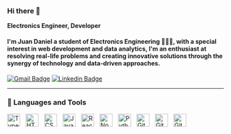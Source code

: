 ### Hi there 👋

**Electronics Engineer, Developer**

#### I'm Juan Daniel a student of Electronics Engineering 🧑🏽‍💻, with a special interest in web development and data analytics, I'm an enthusiast at resolving real-life problems and creating innovative solutions through the synergy of technology and data-driven approaches.

[![Gmail Badge](https://img.shields.io/badge/-juandanielgonzalez004@gmail.com-c14438?style=flat-square&logo=Gmail&logoColor=white&link=mailto:juandanielgonzalez004@gmail.com)](mailto:juandanielgonzalez004@gmail.com) [![Linkedin Badge](https://img.shields.io/badge/-JuanDanielGonzalez-blue?style=flat-square&logo=Linkedin&logoColor=white&link=https://www.linkedin.com/in/juan-daniel-gonzalez-gonzalez-05722a279/)](https://www.linkedin.com/in/juan-daniel-gonzalez-gonzalez-05722a279/)

---

### 🧰 Languages and Tools


<img align="left" alt="TypeScript" width="30px" style="padding-right:10px;" src="https://cdn.jsdelivr.net/gh/devicons/devicon/icons/typescript/typescript-plain.svg" />
<img align="left" alt="HTML" width="30px" style="padding-right:10px;" src="https://cdn.jsdelivr.net/gh/devicons/devicon/icons/html5/html5-plain.svg" />
<img align="left" alt="CSS" width="30px" style="padding-right:10px;" src="https://cdn.jsdelivr.net/gh/devicons/devicon/icons/css3/css3-plain.svg" />
<img align="left" alt="JavaScript" width="30px" style="padding-right:10px;" src="https://cdn.jsdelivr.net/gh/devicons/devicon/icons/javascript/javascript-plain.svg" />
<img align="left" alt="React" width="30px" style="padding-right:10px;" src="https://cdn.jsdelivr.net/gh/devicons/devicon/icons/react/react-original.svg" />
<img align="left" alt="NodeJS" width="30px" style="padding-right:10px;" src="https://cdn.jsdelivr.net/gh/devicons/devicon/icons/nodejs/nodejs-original.svg" />
<img align="left" alt="Python" width="30px" style="padding-right:10px;" src="https://cdn.jsdelivr.net/gh/devicons/devicon/icons/python/python-original.svg" />
<img align="left" alt="GitHub" width="30px" style="padding-right:10px;" src="https://cdn.jsdelivr.net/gh/devicons/devicon/icons/github/github-original.svg" />
<img align="left" alt="Git" width="30px" style="padding-right:10px;" src="https://cdn.jsdelivr.net/gh/devicons/devicon/icons/git/git-original.svg" />
<img align="left" alt="GitHub" width="30px" style="padding-right:10px;" src="https://cdn.jsdelivr.net/gh/devicons/devicon/icons/c/c-original.svg" />
<br />
